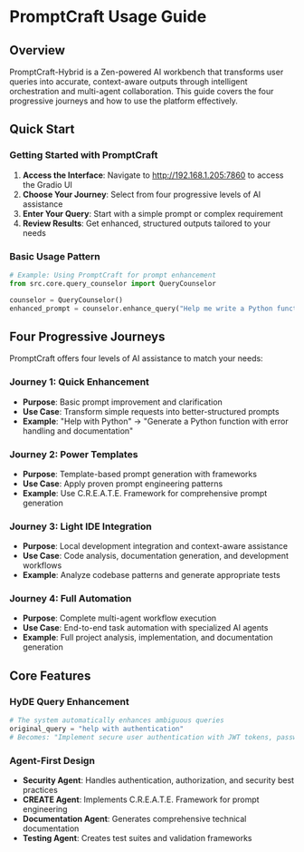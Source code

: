# PromptCraft Usage Guide

## Overview

PromptCraft-Hybrid is a Zen-powered AI workbench that transforms user queries into accurate,
context-aware outputs through intelligent orchestration and multi-agent collaboration.
This guide covers the four progressive journeys and how to use the platform effectively.

## Quick Start

### Getting Started with PromptCraft

1. **Access the Interface**: Navigate to <http://192.168.1.205:7860> to access the Gradio UI
2. **Choose Your Journey**: Select from four progressive levels of AI assistance
3. **Enter Your Query**: Start with a simple prompt or complex requirement
4. **Review Results**: Get enhanced, structured outputs tailored to your needs

### Basic Usage Pattern

```python
# Example: Using PromptCraft for prompt enhancement
from src.core.query_counselor import QueryCounselor

counselor = QueryCounselor()
enhanced_prompt = counselor.enhance_query("Help me write a Python function")
```

## Four Progressive Journeys

PromptCraft offers four levels of AI assistance to match your needs:

### Journey 1: Quick Enhancement

- **Purpose**: Basic prompt improvement and clarification
- **Use Case**: Transform simple requests into better-structured prompts
- **Example**: "Help with Python" → "Generate a Python function with error handling and documentation"

### Journey 2: Power Templates

- **Purpose**: Template-based prompt generation with frameworks
- **Use Case**: Apply proven prompt engineering patterns
- **Example**: Use C.R.E.A.T.E. Framework for comprehensive prompt generation

### Journey 3: Light IDE Integration

- **Purpose**: Local development integration and context-aware assistance
- **Use Case**: Code analysis, documentation generation, and development workflows
- **Example**: Analyze codebase patterns and generate appropriate tests

### Journey 4: Full Automation

- **Purpose**: Complete multi-agent workflow execution
- **Use Case**: End-to-end task automation with specialized AI agents
- **Example**: Full project analysis, implementation, and documentation generation

## Core Features

### HyDE Query Enhancement

```python
# The system automatically enhances ambiguous queries
original_query = "help with authentication"
# Becomes: "Implement secure user authentication with JWT tokens, password hashing, and session management"
```

### Agent-First Design

- **Security Agent**: Handles authentication, authorization, and security best practices
- **CREATE Agent**: Implements C.R.E.A.T.E. Framework for prompt engineering
- **Documentation Agent**: Generates comprehensive technical documentation
- **Testing Agent**: Creates test suites and validation frameworks
